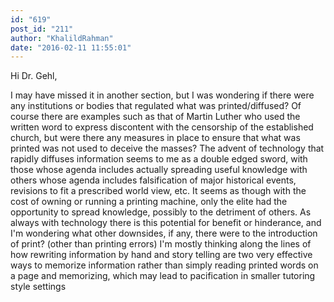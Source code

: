 ```yaml
---
id: "619"
post_id: "211"
author: "KhalildRahman"
date: "2016-02-11 11:55:01"
---
```

Hi Dr. Gehl,




I may have missed it in another section, but I was wondering if there were any institutions or bodies that regulated what was printed/diffused? Of course there are examples such as that of Martin Luther who used the written word to express discontent with the censorship of the established church, but were there any measures in place to ensure that what was printed was not used to deceive the masses? The advent of technology that rapidly diffuses information seems to me as a double edged sword, with those whose agenda includes actually spreading useful knowledge with others whose agenda includes falsification of major historical events, revisions to fit a prescribed world view, etc. It seems as though with the cost of owning or running a printing machine, only the elite had the opportunity to spread knowledge, possibly to the detriment of others. As always with technology there is this potential for benefit or hinderance, and I'm wondering what other downsides, if any, there were to the introduction of print? (other than printing errors) I'm mostly thinking along the lines of how rewriting information by hand and story telling are two very effective ways to memorize information rather than simply reading printed words on a page and memorizing, which may lead to pacification in smaller tutoring style settings
